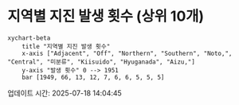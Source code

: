 # 지역별 지진 발생 횟수 (상위 10개)

```mermaid
xychart-beta
    title "지역별 지진 발생 횟수"
    x-axis ["Adjacent", "Off", "Northern", "Southern", "Noto,", "Central", "미분류", "Kiisuido", "Hyuganada", "Aizu,"]
    y-axis "발생 횟수" 0 --> 1951
    bar [1949, 66, 13, 12, 7, 6, 6, 5, 5, 5]
```

업데이트 시간: 2025-07-18 14:04:45
